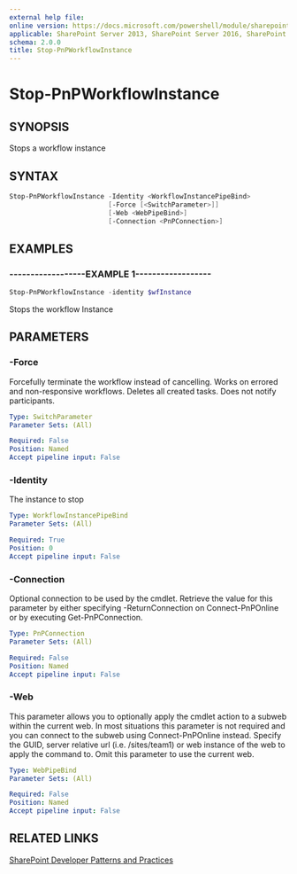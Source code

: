 ```yaml
---
external help file:
online version: https://docs.microsoft.com/powershell/module/sharepoint-pnp/stop-pnpworkflowinstance
applicable: SharePoint Server 2013, SharePoint Server 2016, SharePoint Server 2019, SharePoint Online
schema: 2.0.0
title: Stop-PnPWorkflowInstance
---
```


# Stop-PnPWorkflowInstance

## SYNOPSIS
Stops a workflow instance

## SYNTAX 

```powershell
Stop-PnPWorkflowInstance -Identity <WorkflowInstancePipeBind>
                         [-Force [<SwitchParameter>]]
                         [-Web <WebPipeBind>]
                         [-Connection <PnPConnection>]
```

## EXAMPLES

### ------------------EXAMPLE 1------------------
```powershell
Stop-PnPWorkflowInstance -identity $wfInstance
```

Stops the workflow Instance

## PARAMETERS

### -Force
Forcefully terminate the workflow instead of cancelling. Works on errored and non-responsive workflows. Deletes all created tasks. Does not notify participants.

```yaml
Type: SwitchParameter
Parameter Sets: (All)

Required: False
Position: Named
Accept pipeline input: False
```

### -Identity
The instance to stop

```yaml
Type: WorkflowInstancePipeBind
Parameter Sets: (All)

Required: True
Position: 0
Accept pipeline input: False
```

### -Connection
Optional connection to be used by the cmdlet. Retrieve the value for this parameter by either specifying -ReturnConnection on Connect-PnPOnline or by executing Get-PnPConnection.

```yaml
Type: PnPConnection
Parameter Sets: (All)

Required: False
Position: Named
Accept pipeline input: False
```

### -Web
This parameter allows you to optionally apply the cmdlet action to a subweb within the current web. In most situations this parameter is not required and you can connect to the subweb using Connect-PnPOnline instead. Specify the GUID, server relative url (i.e. /sites/team1) or web instance of the web to apply the command to. Omit this parameter to use the current web.

```yaml
Type: WebPipeBind
Parameter Sets: (All)

Required: False
Position: Named
Accept pipeline input: False
```

## RELATED LINKS

[SharePoint Developer Patterns and Practices](https://aka.ms/sppnp)